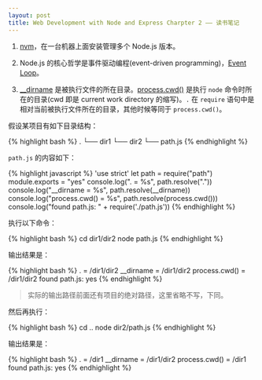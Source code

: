 ```yaml
---
layout: post
title: Web Development with Node and Express Charpter 2 —— 读书笔记
---
```


1. [nvm](https://github.com/creationix/nvm)，在一台机器上面安装管理多个 Node.js 版本。

2. Node.js 的核心哲学是事件驱动编程(event-driven programming)，[Event Loop](https://developer.mozilla.org/en-US/docs/Web/JavaScript/EventLoop)。

3. [__dirname](https://nodejs.org/docs/latest/api/globals.html#globals_dirname) 是被执行文件的所在目录。[process.cwd()](https://nodejs.org/docs/latest/api/process.html#process_process_cwd) 是执行 `node` 命令时所在的目录(cwd 即是 current work directory 的缩写)。`.` 在 `require` 语句中是相对当前被执行文件所在的目录，其他时候等同于 `process.cwd()`。

假设某项目有如下目录结构：

{% highlight bash %}
.
└── dir1
    └── dir2
        └── path.js
{% endhighlight %}

`path.js` 的内容如下：

{% highlight javascript %}
'use strict'
let path = require("path")
module.exports = "yes"
console.log(". = %s", path.resolve("."))
console.log("__dirname = %s", path.resolve(__dirname))
console.log("process.cwd() = %s", path.resolve(process.cwd()))
console.log("found path.js: " + require('./path.js'))
{% endhighlight %}

执行以下命令：

{% highlight bash %}
cd dir1/dir2
node path.js
{% endhighlight %}

输出结果是：

{% highlight bash %}
. = /dir1/dir2
__dirname = /dir1/dir2
process.cwd() = /dir1/dir2
found path.js: yes
{% endhighlight %}

> 实际的输出路径前面还有项目的绝对路径，这里省略不写，下同。

然后再执行：

{% highlight bash %}
cd ..
node dir2/path.js
{% endhighlight %}

输出结果是：

{% highlight bash %}
. = /dir1
__dirname = /dir1/dir2
process.cwd() = /dir1
found path.js: yes
{% endhighlight %}
